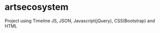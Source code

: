 # artsecosystem

Project using Timeline JS, JSON, Javascript(jQuery), CSS(Bootstrap) and HTML

<!-- Step 1 Add Timeline CSS CDN -->

<link title="timeline-styles" rel="stylesheet" href="https://cdn.knightlab.com/libs/timeline3/latest/css/timeline.css">

<!-- Step 2 Add Timeline JS CDN -->

<script src="https://cdn.knightlab.com/libs/timeline3/latest/js/timeline.js"></script>

<!-- Step 3  Timeline Fetch JSON data  -->
    
<script type="text/javascript">
$(document).ready(function() {
if ($('#timeline-embed').length > 0) {
fetch('AERP.json')
.then(response => response.json())
window.timeline = new TL.Timeline('timeline-embed', 'AERP.json');
            }
        });
    </script>
